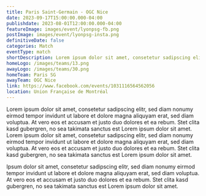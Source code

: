 ```yaml
---
title: Paris Saint-Germain - OGC Nice
date: 2023-09-17T15:00:00.000-04:00
publishdate: 2023-08-01T12:00:00.000-04:00
featureImage: images/event/lyonpsg-fb.png
postImage: images/event/lyonpsg-insta.png
definitiveDate: false
categories: Match
eventType: match
shortDescription: Lorem ipsum dolor sit amet, consetetur sadipscing elitr.
homeLogo: /images/teams/13.png
awayLogo: /images/teams/30.png
homeTeam: Paris SG
awayTeam: OGC Nice
link: https://www.facebook.com/events/1031116564562056
location: Union Française de Montréal
---
```


Lorem ipsum dolor sit amet, consetetur sadipscing elitr, sed diam nonumy eirmod tempor invidunt ut labore et dolore magna aliquyam erat, sed diam voluptua. At vero eos et accusam et justo duo dolores et ea rebum. Stet clita kasd gubergren, no sea takimata sanctus est Lorem ipsum dolor sit amet. Lorem ipsum dolor sit amet, consetetur sadipscing elitr, sed diam nonumy eirmod tempor invidunt ut labore et dolore magna aliquyam erat, sed diam voluptua. At vero eos et accusam et justo duo dolores et ea rebum. Stet clita kasd gubergren, no sea takimata sanctus est Lorem ipsum dolor sit amet.

Ipsum dolor sit amet, consetetur sadipscing elitr, sed diam nonumy eirmod tempor invidunt ut labore et dolore magna aliquyam erat, sed diam voluptua. At vero eos et accusam et justo duo dolores et ea rebum. Stet clita kasd gubergren, no sea takimata sanctus est Lorem ipsum dolor sit amet.
